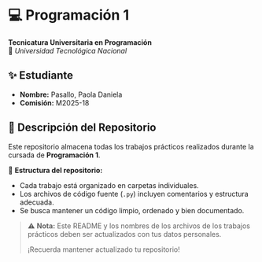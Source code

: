 # 💻 Programación 1  
**Tecnicatura Universitaria en Programación**  
📍 *Universidad Tecnológica Nacional*  

## ✨ Estudiante  
- **Nombre:** Pasallo, Paola Daniela
- **Comisión:** M2025-18 

## 📂 Descripción del Repositorio  
Este repositorio almacena todas los trabajos prácticos realizados durante la cursada de **Programación 1**.  

📌 **Estructura del repositorio:**  
- Cada trabajo está organizado en carpetas individuales.  
- Los archivos de código fuente (`.py`) incluyen comentarios y estructura adecuada.  
- Se busca mantener un código limpio, ordenado y bien documentado.  

> ⚠️ **Nota:** Este README y los nombres de los archivos de los trabajos prácticos deben ser actualizados con tus datos personales.
> 
> ¡Recuerda mantener actualizado tu repositorio!